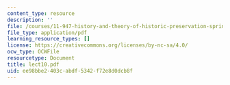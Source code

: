 ```yaml
---
content_type: resource
description: ''
file: /courses/11-947-history-and-theory-of-historic-preservation-spring-2007/ee98bbe2403cabdf5342f72e8d0dcb8f_lect10.pdf
file_type: application/pdf
learning_resource_types: []
license: https://creativecommons.org/licenses/by-nc-sa/4.0/
ocw_type: OCWFile
resourcetype: Document
title: lect10.pdf
uid: ee98bbe2-403c-abdf-5342-f72e8d0dcb8f
---
```

